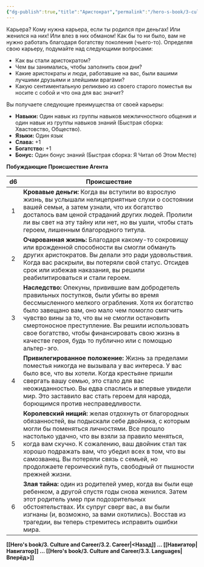 ```yaml
---
{"dg-publish":true,"title":"Аристократ","permalink":"/hero-s-book/3-culture-and-career/careers/aristocrat/","dgPassFrontmatter":true}
---
```


Карьера? Кому нужна карьера, если ты родился при деньгах! Или женился на них! Или влез в них обманом! Как бы то ни было, вам не нужно работать благодаря богатству поколения (чьего-то). Определяя свою карьеру, подумайте над следующими вопросами:

- Как вы стали аристократом?
- Чем вы занимались, чтобы заполнить свои дни?
- Какие аристократы и люди, работавшие на вас, были вашими лучшими друзьями и злейшими врагами?
- Какую сентиментальную реликвию из своего старого поместья вы носите с собой и что она для вас значит?

Вы получаете следующие преимущества от своей карьеры:

- **Навыки:** Один навык из группы навыков межличностного общения и один навык из группы навыков знаний (Быстрая сборка: Хвастовство, Общество).
- **Языки:** Один язык
- **Слава:** +1
- **Богатство:** +1
- **Бонус:** Один бонус знаний (Быстрая сборка: Я Читал об Этом Месте)

**Побуждающие Происшествие Агента**

| d6  | Происшествие                                                                                                                                                                                                                                                                                                                                                                                                                   |
| :-: | ------------------------------------------------------------------------------------------------------------------------------------------------------------------------------------------------------------------------------------------------------------------------------------------------------------------------------------------------------------------------------------------------------------------------------ |
|  1  | **Кровавые деньги:** Когда вы вступили во взрослую жизнь, вы услышали нелицеприятные слухи о состоянии вашей семьи, а затем узнали, что их богатство досталось вам ценой страданий других людей. Пролили ли вы свет на эту тайну или нет, но вы ушли, чтобы стать героем, лишенным благородного титула.                                                                                                                        |
|  2  | **Очарованная жизнь:** Благодаря какому-то сокровищу или врожденной способности вы смогли обмануть других аристократов. Вы делали это ради удовольствия. Когда вас раскрыли, вы потеряли свой статус. Отсидев срок или избежав наказания, вы решили реабилитироваться и стали героем.                                                                                                                                          |
|  3  | **Наследство:** Опекуны, привившие вам добродетель правильных поступков, были убиты во время бессмысленного мелкого ограбления. Хотя их богатство было завещано вам, оно мало чем помогло смягчить чувство вины за то, что вы не смогли остановить смертоносное преступление. Вы решили использовать свое богатство, чтобы финансировать свою жизнь в качестве героя, будь то публично или с помощью альтер-эго.               |
|  4  | **Привилегированное положение:** Жизнь за пределами поместья никогда не вызывала у вас интереса. У вас было все, что вы хотели. Когда крестьяне пришли свергать вашу семью, это стало для вас неожиданностью. Вы едва спаслись и впервые увидели мир. Это заставило вас стать героем для народа, борющимся против несправедливости.                                                                                            |
|  5  | **Королевский нищий:** желая отдохнуть от благородных обязанностей, вы подыскали себе двойника, с которым могли бы поменяться личностями. Все прошло настолько удачно, что вы взяли за правило меняться, когда вам скучно. К сожалению, ваш двойник стал так хорошо подражать вам, что убедил всех в том, что вы самозванец. Вы потеряли связь с семьей, но продолжаете героический путь, свободный от пышности прежней жизни. |
|  6  | **Злая тайна:** один из родителей умер, когда вы были еще ребенком, а другой спустя годы снова женился. Затем этот родитель умер при подозрительных обстоятельствах. Их супруг сверг вас, а вы были изгнаны (и, возможно, за вами охотились). Восстав из трагедии, вы теперь стремитесь исправить ошибки мира.                                                                                                                 |
**[[Hero's book/3. Culture and Career/3.2. Career\|<Назад]] ... [[Навигатор\|Навигатор]] ... [[Hero's book/3. Culture and Career/3.3. Languages\|Вперёд>]]**